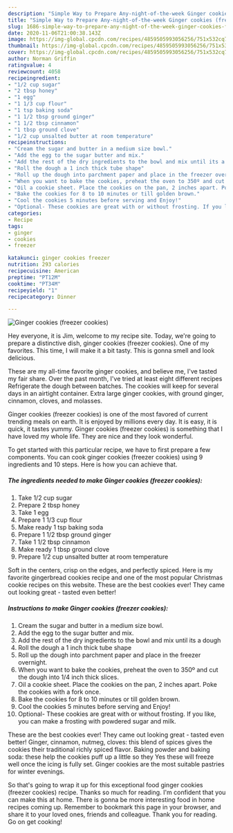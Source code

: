 ```yaml
---
description: "Simple Way to Prepare Any-night-of-the-week Ginger cookies (freezer cookies)"
title: "Simple Way to Prepare Any-night-of-the-week Ginger cookies (freezer cookies)"
slug: 1686-simple-way-to-prepare-any-night-of-the-week-ginger-cookies-freezer-cookies
date: 2020-11-06T21:00:38.143Z
image: https://img-global.cpcdn.com/recipes/4859505993056256/751x532cq70/ginger-cookies-freezer-cookies-recipe-main-photo.jpg
thumbnail: https://img-global.cpcdn.com/recipes/4859505993056256/751x532cq70/ginger-cookies-freezer-cookies-recipe-main-photo.jpg
cover: https://img-global.cpcdn.com/recipes/4859505993056256/751x532cq70/ginger-cookies-freezer-cookies-recipe-main-photo.jpg
author: Norman Griffin
ratingvalue: 4
reviewcount: 4058
recipeingredient:
- "1/2 cup sugar"
- "2 tbsp honey"
- "1 egg"
- "1 1/3 cup flour"
- "1 tsp baking soda"
- "1 1/2 tbsp ground ginger"
- "1 1/2 tbsp cinnamon"
- "1 tbsp ground clove"
- "1/2 cup unsalted butter at room temperature"
recipeinstructions:
- "Cream the sugar and butter in a medium size bowl."
- "Add the egg to the sugar butter and mix."
- "Add the rest of the dry ingredients to the bowl and mix until its a dough"
- "Roll the dough a 1 inch thick tube shape"
- "Roll up the dough into parchment paper and place in the freezer overnight."
- "When you want to bake the cookies, preheat the oven to 350º and cut the dough into 1/4 inch thick slices."
- "Oil a cookie sheet. Place the cookies on the pan, 2 inches apart. Poke the cookies with a fork once."
- "Bake the cookies for 8 to 10 minutes or till golden brown."
- "Cool the cookies 5 minutes before serving and Enjoy!"
- "Optional- These cookies are great with or without frosting. If you like, you can make a frosting with powdered sugar and milk."
categories:
- Recipe
tags:
- ginger
- cookies
- freezer

katakunci: ginger cookies freezer 
nutrition: 293 calories
recipecuisine: American
preptime: "PT12M"
cooktime: "PT34M"
recipeyield: "1"
recipecategory: Dinner

---
```



![Ginger cookies (freezer cookies)](https://img-global.cpcdn.com/recipes/4859505993056256/751x532cq70/ginger-cookies-freezer-cookies-recipe-main-photo.jpg)

Hey everyone, it is Jim, welcome to my recipe site. Today, we're going to prepare a distinctive dish, ginger cookies (freezer cookies). One of my favorites. This time, I will make it a bit tasty. This is gonna smell and look delicious.

These are my all-time favorite ginger cookies, and believe me, I&#39;ve tasted my fair share. Over the past month, I&#39;ve tried at least eight different recipes Refrigerate the dough between batches. The cookies will keep for several days in an airtight container. Extra large ginger cookies, with ground ginger, cinnamon, cloves, and molasses.

Ginger cookies (freezer cookies) is one of the most favored of current trending meals on earth. It is enjoyed by millions every day. It is easy, it is quick, it tastes yummy. Ginger cookies (freezer cookies) is something that I have loved my whole life. They are nice and they look wonderful.


To get started with this particular recipe, we have to first prepare a few components. You can cook ginger cookies (freezer cookies) using 9 ingredients and 10 steps. Here is how you can achieve that.

<!--inarticleads1-->

##### The ingredients needed to make Ginger cookies (freezer cookies):

1. Take 1/2 cup sugar
1. Prepare 2 tbsp honey
1. Take 1 egg
1. Prepare 1 1/3 cup flour
1. Make ready 1 tsp baking soda
1. Prepare 1 1/2 tbsp ground ginger
1. Take 1 1/2 tbsp cinnamon
1. Make ready 1 tbsp ground clove
1. Prepare 1/2 cup unsalted butter at room temperature


Soft in the centers, crisp on the edges, and perfectly spiced. Here is my favorite gingerbread cookies recipe and one of the most popular Christmas cookie recipes on this website. These are the best cookies ever! They came out looking great - tasted even better! 

<!--inarticleads2-->

##### Instructions to make Ginger cookies (freezer cookies):

1. Cream the sugar and butter in a medium size bowl.
1. Add the egg to the sugar butter and mix.
1. Add the rest of the dry ingredients to the bowl and mix until its a dough
1. Roll the dough a 1 inch thick tube shape
1. Roll up the dough into parchment paper and place in the freezer overnight.
1. When you want to bake the cookies, preheat the oven to 350º and cut the dough into 1/4 inch thick slices.
1. Oil a cookie sheet. Place the cookies on the pan, 2 inches apart. Poke the cookies with a fork once.
1. Bake the cookies for 8 to 10 minutes or till golden brown.
1. Cool the cookies 5 minutes before serving and Enjoy!
1. Optional- These cookies are great with or without frosting. If you like, you can make a frosting with powdered sugar and milk.


These are the best cookies ever! They came out looking great - tasted even better! Ginger, cinnamon, nutmeg, cloves: this blend of spices gives the cookies their traditional richly spiced flavor. Baking powder and baking soda: these help the cookies puff up a little so they Yes these will freeze well once the icing is fully set. Ginger cookies are the most suitable pastries for winter evenings. 

So that's going to wrap it up for this exceptional food ginger cookies (freezer cookies) recipe. Thanks so much for reading. I'm confident that you can make this at home. There is gonna be more interesting food in home recipes coming up. Remember to bookmark this page in your browser, and share it to your loved ones, friends and colleague. Thank you for reading. Go on get cooking!
